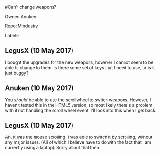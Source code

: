 #Can't change weapons?

Owner: Anuken

Repo: Mindustry

Labels: 

## LegusX (10 May 2017)

I bought the upgrades for the new weapons, however I cannot seem to be able to change to them. Is there some set of keys that I need to use, or is it just buggy?

## Anuken (10 May 2017)

You _should_ be able to use the scrollwheel to switch weapons. However, I haven't tested this in the HTML5 version, so most likely there's a problem with it not handling the scroll wheel event. I'll look into this when I get back.

## LegusX (10 May 2017)

Ah, it was the mouse scrolling. I was able to switch it by scrolling, without any major issues. (All of which I believe have to do with the fact that I am currently using a laptop). Sorry about that then.

